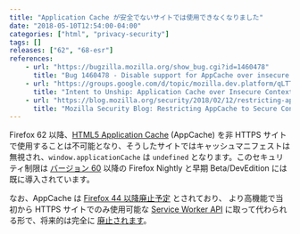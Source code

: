 ```yaml
---
title: "Application Cache が安全でないサイトでは使用できなくなりました"
date: "2018-05-10T12:54:00-04:00"
categories: ["html", "privacy-security"]
tags: []
releases: ["62", "68-esr"]
references:
    - url: "https://bugzilla.mozilla.org/show_bug.cgi?id=1460478"
      title: "Bug 1460478 - Disable support for AppCache over insecure contexts for stable"
    - url: "https://groups.google.com/d/topic/mozilla.dev.platform/qLTTpdzcDkw/discussion"
      title: "Intent to Unship: Application Cache over Insecure Contexts"
    - url: "https://blog.mozilla.org/security/2018/02/12/restricting-appcache-secure-contexts/"
      title: "Mozilla Security Blog: Restricting AppCache to Secure Contexts"
---
```

Firefox 62 以降、[HTML5 Application Cache](https://developer.mozilla.org/docs/Web/HTML/Using_the_application_cache) (AppCache) を非 HTTPS サイトで使用することは不可能となり、そうしたサイトではキャッシュマニフェストは無視され、`window.applicationCache` は `undefined` となります。このセキュリティ制限は [バージョン 60](https://www.fxsitecompat.dev/ja/docs/2018/support-for-application-cache-on-insecure-sites-has-been-deprecated/) 以降の Firefox Nightly と早期 Beta/DevEdition には既に導入されています。

なお、AppCache は [Firefox 44 以降廃止予定](https://www.fxsitecompat.dev/ja/docs/2015/application-cache-api-has-been-deprecated/) とされており、
より高機能で当初から HTTPS サイトでのみ使用可能な [Service Worker API](https://developer.mozilla.org/docs/Web/API/Service_Worker_API) に取って代わられる形で、将来的は完全に [廃止されます](https://www.fxsitecompat.dev/ja/docs/2016/application-cache-support-will-be-removed/)。
